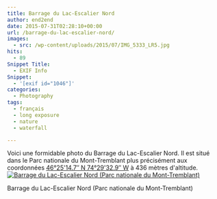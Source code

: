 ```yaml
---
title: Barrage du Lac-Escalier Nord
author: end2end
date: 2015-07-31T02:28:10+00:00
url: /barrage-du-lac-escalier-nord/
images:
  - src: /wp-content/uploads/2015/07/IMG_5333_LR5.jpg
hits:
  - 89
Snippet Title:
  - EXIF Info
Snippet:
  - '[exif id="1046"]'
categories:
  - Photography
tags:
  - français
  - long exposure
  - nature
  - waterfall

---
```

Voici une formidable photo du Barrage du Lac-Escalier Nord. Il est situé dans le Parc nationale du Mont-Tremblant plus précisément aux coordonnées [46°25'14.7&#8243; N 74°29'32.9&#8243; W](https://www.google.ca/maps/place/46%C2%B025%2714.7%22N+74%C2%B029%2732.9%22W/@46.42075,-74.4924722,15.28z/data=!4m2!3m1!1s0x0:0x0) à 436 mètres d'altitude.
[  
![Barrage du Lac-Escalier Nord (Parc nationale du Mont-Tremblant)](/wp-content/uploads/2015/07/IMG_5362_e2ez-672x448.jpg)  
](https://www.flickr.com/photos/154618444@N05/37571831322/in/album-72157687682125444/) 

Barrage du Lac-Escalier Nord (Parc nationale du Mont-Tremblant)
